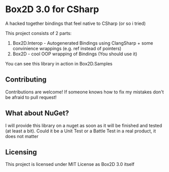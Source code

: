 # Box2D 3.0 for CSharp
A hacked together bindings that feel native to CSharp (or so i tried)

This project consists of 2 parts:
1. Box2D.Interop - Autogenerated Bindings using ClangSharp + some convinience wrappings (e.g. ref instead of pointers)
2. Box2D - cool OOP wrapping of Bindings (You should use it)

You can see this library in action in Box2D.Samples

## Contributing
Contributions are welcome! If someone knows how to fix my mistakes don't be afraid to pull request!

## What about NuGet?
I will provide this library on a nuget as soon as it will be finished and tested (at least a bit). Could it be a Unit
Test or a Battle Test in a real product, it does not matter

## Licensing
This project is licensed under MIT License as Box2D 3.0 itself